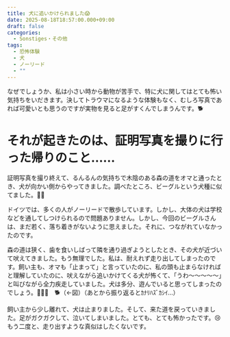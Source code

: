 ```yaml
---
title: 犬に追いかけられました😱
date: 2025-08-18T18:57:00.000+09:00
draft: false
categories:
  - Sonstiges・その他
tags:
  - 恐怖体験
  - 犬
  - ノーリード
  - ""
---
```

なぜでしょうか、私は小さい時から動物が苦手で、特に犬に関してはとても怖い気持ちをいだきます。決してトラウマになるような体験もなく、むしろ写真であれば可愛いとも思うのですが実物を見ると足がすくんでしまうんです。🐕

# それが起きたのは、証明写真を撮りに行った帰りのこと……

証明写真を撮り終えて、るんるんの気持ちで木陰のある森の道をオマと通ったとき、犬が向かい側からやってきました。調べたところ、ビーグルという犬種に似てました。🐕‍🦺

ドイツでは、多くの人がノーリードで散歩しています。しかし、大体の犬は学校などを通してしつけられるので問題ありません。しかし、今回のビーグルさんは、まだ若く、落ち着きがないように思えました。それに、つながれていなかったのです。

森の道は狭く、歯を食いしばって隣を通り過ぎようとしたとき、その犬が近づいて吠えてきました。もう無理でした。私は、耐えれず走り出してしまったのです。飼い主も、オマも「止まって」と言っていたのに、私の頭も止まらなければと理解していたのに、吠えながら追いかけてくる犬が怖くて、「うわ〜〜〜〜〜」と叫びながら全力疾走していました。犬は多分、遊んでいると思ってしまったのでしょう。🏃‍♀💨　🐕（←図）（あとから振り返るとｶﾅﾘﾊｽﾞｶｼｲ…）

飼い主から少し離れて、犬は止まりました。そして、来た道を戻っていきました。足がガクガクして、泣いてしまいました。とても、とても怖かったです。😢もう二度と、走り出すような真似はしたくないです。
